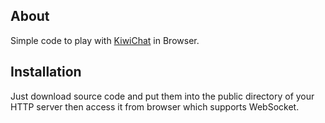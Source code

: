 ## About
Simple code to play with [KiwiChat](https://github.com/mconintet/KiwiChat) in Browser.

## Installation
Just download source code and put them into the public directory of your HTTP server then access it from browser which supports WebSocket.
